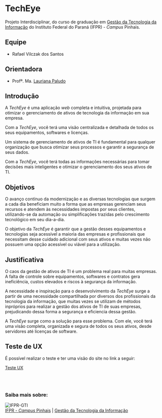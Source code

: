 # TechEye

Projeto Interdisciplinar, do curso de graduação em [Gestão da Tecnologia da Informação](https://github.com/gti-ifpr) do Instituto Federal do Paraná (IFPR) - *Campus* Pinhais.

## Equipe
* Rafael Vilczak dos Santos

## Orientadora
* Profª. Ma. [Lauriana Paludo](https://github.com/lauriana)

## Introdução
A *TechEye* é uma aplicação *web* completa e intuitiva, projetada para otimizar o gerenciamento de ativos de tecnologia da informação em sua empresa.

Com a *TechEye*, você terá uma visão centralizada e detalhada de todos os seus equipamentos, softwares e licenças.

Um sistema de gerenciamento de ativos de TI é fundamental para qualquer organização que busca otimizar seus processos e garantir a segurança de seus dados.

Com a *TechEye*, você terá todas as informações necessárias para tomar decisões mais inteligentes e otimizar o gerenciamento dos seus ativos de TI.

## Objetivos
O avanço contínuo da modernização e as diversas tecnologias que surgem a cada dia beneficiam muito a forma que as empresas gerenciam seus recursos e atendem às necessidades impostas por seus clientes, utilizando-se da automação ou simplificações trazidas pelo crescimento tecnológico em seu dia-a-dia.

O objetivo da *TechEye* é garantir que a gestão desses equipamentos e tecnologias seja acessível a maioria das empresas e profissionais que necessitam desse cuidado adicional com seus ativos e muitas vezes não possuem uma opção acessível ou viável para a utilização. 

## Justificativa
O caos da gestão de ativos de TI é um problema real para muitas empresas. A falta de controle sobre equipamentos, softwares e contratos gera ineficiência, custos elevados e riscos à segurança da informação.

A necessidade e inspiração para o desenvolvimento da *TechEye* surge a partir de uma necessidade compartilhada por diversos dos profissionais da tecnologia da informação, que muitas vezes se utilizam de métodos inpróprios para realizar a gestão dos ativos de TI de suas empresas, prejudicando dessa forma a segurança e eficiencia dessa gestão.

A *TechEye* surge como a solução para esse problema. Com ele, você terá uma visão completa, organizada e segura de todos os seus ativos, desde servidores até licenças de software.

## Teste de UX
É possível realizar o teste e ter uma visão do site no link a seguir:

[Teste UX](https://app.quant-ux.com/#/test.html?h=a2aa10aLD1NtRSWw6z3GqP9SZ1oJe2UyHszPpFbBANJqW0F1BCaAQG7jBczC&ln=pt)

<br><br>

### Saiba mais sobre:

![IFPR-GTI](https://github.com/fernandacoelhodeandrade/Projeto-BonsaiGarden/assets/128326129/9f7c60f2-ee0d-43f2-8e56-8e61181496e5)
<br>
[IFPR - *Campus* Pinhais](https://ifpr.edu.br/pinhais/) | [Gestão da Tecnologia da Informação](https://ifpr.edu.br/pinhais/ifpr-pinhais/nossos-cursos/cursos-superiores/gti/)

